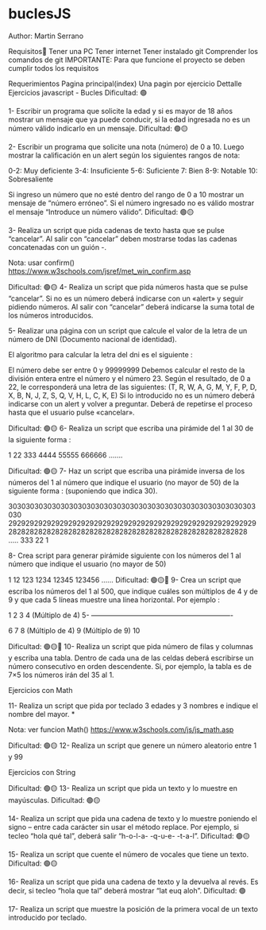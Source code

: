 # buclesJS


Author: Martin Serrano

Requisitos👀
Tener una PC
Tener internet
Tener instalado git
Comprender los comandos de git
IMPORTANTE: Para que funcione el proyecto se deben cumplir todos los requisitos

Requerimientos
Pagina principal(index)
Una pagin por ejercicio
Dettalle
Ejercicios javascript - Bucles
Dificultad:  🟢

1- Escribir un programa que solicite la edad y si es mayor de 18 años mostrar un mensaje que ya puede conducir, si la edad ingresada no es un número válido indicarlo en un mensaje.
Dificultad:  🟢🟡

2- Escribir un programa que solicite una nota (número) de 0  a 10. Luego mostrar la calificación en un alert según los siguientes rangos de nota:

0-2: Muy deficiente
3-4: Insuficiente
5-6: Suficiente
7: Bien
8-9: Notable
10: Sobresaliente

Si ingreso un número que no esté dentro del rango de 0 a 10 mostrar un mensaje de “número erróneo”. Si el número ingresado no es válido mostrar el mensaje “Introduce un número válido”.
Dificultad:  🟢🟡
 
3- Realiza un script que pida cadenas de texto  hasta que se pulse “cancelar”. Al salir con “cancelar” deben mostrarse todas las cadenas concatenadas con un guión -.

Nota: usar confirm() https://www.w3schools.com/jsref/met_win_confirm.asp

Dificultad:  🟢🟡
4- Realiza un script que pida números hasta que se pulse “cancelar”. Si no es un número deberá indicarse con un «alert» y seguir pidiendo números. Al salir con “cancelar” deberá indicarse la suma total de los números introducidos.

5- Realizar una página con un script que calcule el valor de la letra de un número de DNI (Documento nacional de identidad).

El algoritmo para calcular la letra del dni es el siguiente :

El número debe ser entre 0 y 99999999
Debemos calcular el resto de la división entera entre el número y el número 23.
Según el resultado, de 0 a 22, le corresponderá una letra de las siguientes:  (T, R, W, A, G, M, Y, F, P, D, X, B, N, J, Z, S, Q, V, H, L, C, K, E) 
Si lo introducido no es un número deberá indicarse con un alert y volver a preguntar.
Deberá de repetirse el proceso hasta que el usuario pulse «cancelar».

Dificultad:  🟢🟡
6- Realiza un script que escriba una pirámide del 1 al 30 de la siguiente forma :

1
22
333
4444
55555
666666
…….

Dificultad:  🟢🟡
7- Haz un script que escriba una pirámide inversa de los números del 1 al número que indique el usuario (no mayor de 50)  de la siguiente forma : (suponiendo que indica 30).

303030303030303030303030303030303030303030303030303030303030
2929292929292929292929292929292929292929292929292929292929
28282828282828282828282828282828282828282828282828282828
…..
333
22
1

8- Crea script para generar pirámide siguiente con los números del 1 al número que indique el usuario (no mayor de 50) 

1
12
123
1234
12345
123456
……
Dificultad:  🟢🟡🔴
9- Crea un script que escriba los números del 1 al 500, que indique cuáles son múltiplos de 4 y de 9 y que cada 5 líneas muestre una línea horizontal. Por ejemplo :

1
2
3
4 (Múltiplo de 4)
5-
————————————————————-

6
7
8 (Múltiplo de 4)
9 (Múltiplo de 9)
10

Dificultad:  🟢🟡🔴
10- Realiza un script que pida número de filas y columnas y escriba una tabla. Dentro de cada una de las celdas deberá escribirse un número consecutivo en orden descendente. Si, por ejemplo, la tabla es de 7×5 los números irán del 35 al 1.

Ejercicios con Math

11- Realiza un script que pida por teclado 3 edades y 3 nombres e indique el nombre del mayor. *

Nota: ver funcion Math() https://www.w3schools.com/js/js_math.asp

Dificultad:  🟢🟡
12- Realiza un script que genere un número aleatorio entre 1 y 99

Ejercicios con String


Dificultad:  🟢🟡
13- Realiza un script que pida un texto y lo muestre en mayúsculas.
Dificultad:  🟢🟡

14- Realiza un script que pida una cadena de texto y lo muestre poniendo el signo – entre cada carácter sin usar el método replace. Por ejemplo, si tecleo “hola qué tal”, deberá salir “h-o-l-a- -q-u-e- -t-a-l”.
Dificultad:  🟢🟡

15- Realiza un script que cuente el número de vocales que tiene un texto.
Dificultad:  🟢🟡

16- Realiza un script que pida una cadena de texto y la devuelva al revés. Es decir, si tecleo “hola que tal” deberá mostrar “lat euq aloh”.
Dificultad:  🟢

17- Realiza un script que muestre la posición de la primera vocal de un texto introducido por teclado.

